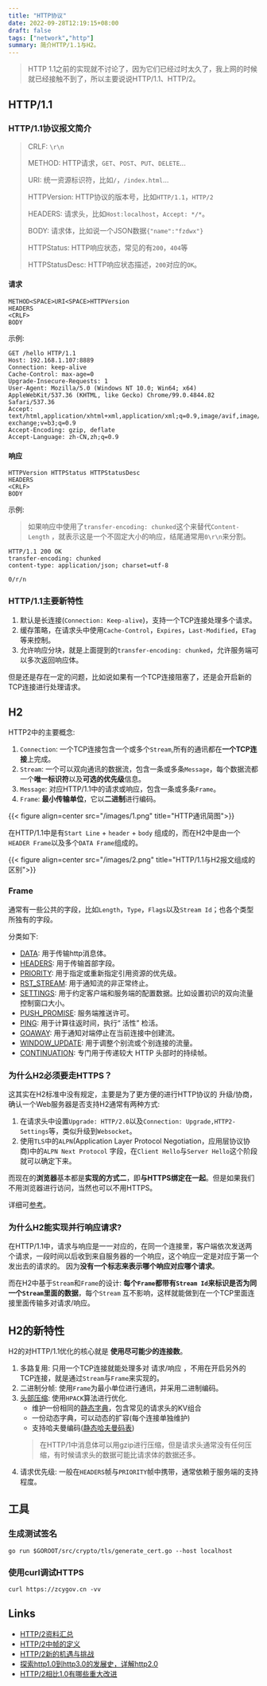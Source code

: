 ```yaml
---
title: "HTTP协议"
date: 2022-09-28T12:19:15+08:00
draft: false
tags: ["network","http"]
summary: 简介HTTP/1.1与H2。
---
```


> HTTP 1.1之前的实现就不讨论了，因为它们已经过时太久了，我上网的时候就已经接触不到了，所以主要说说HTTP/1.1、HTTP/2。

## HTTP/1.1

### HTTP/1.1协议报文简介

> CRLF: `\r\n`
>
> METHOD: HTTP请求，`GET`、`POST`、`PUT`、`DELETE`...
>
> URI: 统一资源标识符，比如`/`，`/index.html`...
>
> HTTPVersion: HTTP协议的版本号，比如`HTTP/1.1`，`HTTP/2`
>
> HEADERS: 请求头，比如`Host:localhost`，`Accept: */*`。
>
> BODY: 请求体，比如说一个JSON数据`{"name":"fzdwx"}`
>
> HTTPStatus: HTTP响应状态，常见的有`200`，`404`等
>
> HTTPStatusDesc: HTTP响应状态描述，`200`对应的`OK`。

#### 请求

```text
METHOD<SPACE>URI<SPACE>HTTPVersion
HEADERS
<CRLF>
BODY
```

示例:

```http
GET /hello HTTP/1.1
Host: 192.168.1.107:8889
Connection: keep-alive
Cache-Control: max-age=0
Upgrade-Insecure-Requests: 1
User-Agent: Mozilla/5.0 (Windows NT 10.0; Win64; x64) AppleWebKit/537.36 (KHTML, like Gecko) Chrome/99.0.4844.82 Safari/537.36
Accept: text/html,application/xhtml+xml,application/xml;q=0.9,image/avif,image/webp,image/apng,*/*;q=0.8,application/signed-exchange;v=b3;q=0.9
Accept-Encoding: gzip, deflate
Accept-Language: zh-CN,zh;q=0.9
```

#### 响应

```text
HTTPVersion HTTPStatus HTTPStatusDesc
HEADERS
<CRLF>
BODY
```

示例:

> 如果响应中使用了`transfer-encoding: chunked`这个来替代`Content-Length`
> ，就表示这是一个不固定大小的响应，结尾通常用`0\r\n`来分割。

```http
HTTP/1.1 200 OK
transfer-encoding: chunked
content-type: application/json; charset=utf-8

0/r/n
```

### HTTP/1.1主要新特性

1. 默认是长连接(`Connection: Keep-alive`)，支持一个TCP连接处理多个请求。
2. 缓存策略，在请求头中使用`Cache-Control`，`Expires`，`Last-Modified`，`ETag`等来控制。
3. 允许响应分块，就是上面提到的`transfer-encoding: chunked`，允许服务端可以多次返回响应体。

但是还是存在一定的问题，比如说如果有一个TCP连接阻塞了，还是会开启新的TCP连接进行处理请求。

## H2

HTTP2中的主要概念:

1. `Connection`: 一个TCP连接包含一个或多个`Stream`,所有的通讯都在**一个TCP连接**上完成。
2. `Stream`: 一个可以双向通讯的数据流，包含一条或多条`Message`，每个数据流都一个**唯一标识符**以及**可选的优先级**信息。
3. `Message`: 对应HTTP/1.1中的请求或响应，包含一条或多条`Frame`。
4. `Frame`: **最小传输单位**，它以**二进制**进行编码。

{{< figure align=center src="/images/1.png" title="HTTP通讯简图">}}

在HTTP/1.1中是有`Start Line` + `header` + `body` 组成的，而在H2中是由一个`HEADER Frame`以及多个`DATA Frame`组成的。

{{< figure align=center src="/images/2.png" title="HTTP/1.1与H2报文组成的区别">}}

### Frame

通常有一些公共的字段，比如`Length`，`Type`，`Flags`以及`Stream Id`；也各个类型所独有的字段。

分类如下:

- [DATA](https://halfrost.com/http2-http-frames-definitions/#toc-0): 用于传输http消息体。
- [HEADERS](https://halfrost.com/http2-http-frames-definitions/#toc-1): 用于传输首部字段。
- [PRIORITY](https://halfrost.com/http2-http-frames-definitions/#toc-2): 用于指定或重新指定引用资源的优先级。
- [RST_STREAM](https://halfrost.com/http2-http-frames-definitions/#toc-3): 用于通知流的非正常终止。
- [SETTINGS](https://halfrost.com/http2-http-frames-definitions/#toc-4): 用于约定客户端和服务端的配置数据。比如设置初识的双向流量控制窗口大小。
- [PUSH_PROMISE](https://halfrost.com/http2-http-frames-definitions/#toc-9): 服务端推送许可。
- [PING](https://halfrost.com/http2-http-frames-definitions/#toc-10): 用于计算往返时间，执行“ 活性” 检活。
- [GOAWAY](https://halfrost.com/http2-http-frames-definitions/#toc-11): 用于通知对端停止在当前连接中创建流。
- [WINDOW_UPDATE](https://halfrost.com/http2-http-frames-definitions/#toc-12): 用于调整个别流或个别连接的流量。
- [CONTINUATION](https://halfrost.com/http2-http-frames-definitions/#toc-17): 专门用于传递较大 HTTP 头部时的持续帧。

### 为什么H2必须要走HTTPS？

这其实在H2标准中没有规定，主要是为了更方便的进行HTTP协议的 升级/协商，确认一个Web服务器是否支持H2通常有两种方式:

1. 在请求头中设置`Upgrade: HTTP/2.0`以及`Connection: Upgrade,HTTP2-Settings`等，类似升级到`Websocket`。
2. 使用`TLS`中的`ALPN`(Application Layer Protocol Negotiation，应用层协议协商)中的`ALPN Next Protocol`
   字段，在`Client Hello`与`Server Hello`这个阶段就可以确定下来。

而现在的**浏览器**基本都是**实现的方式二**，即**与HTTPS绑定在一起**。但是如果我们不用浏览器进行访问，当然也可以不用HTTPS。

详细可[参考](https://imququ.com/post/protocol-negotiation-in-http2.html)。

### 为什么H2能实现并行响应请求?

在HTTP/1.1中，请求与响应是一一对应的，在同一个连接里，客户端依次发送两个请求，一段时间以后收到来自服务器的一个响应，这个响应一定是对应于第一个发出去的请求的。
因为**没有一个标志来表示哪个响应对应哪个请求**。

而在H2中基于`Stream`和`Frame`的设计: **每个`Frame`都带有`Stream Id`来标识是否为同一个`Stream`里面的数据**，每个`Stream`
互不影响，这样就能做到在一个TCP里面连接里面传输多对请求/响应。

## H2的新特性

H2的对HTTP/1.1优化的核心就是 **使用尽可能少的连接数**。

1. 多路复用: 只用一个TCP连接就能处理多对 请求/响应 ，不用在开启另外的TCP连接，就是通过`Stream`与`Frame`来实现的。
2. 二进制分帧: 使用`Frame`为最小单位进行通讯，并采用二进制编码。
3. [头部压缩](https://juejin.cn/post/7133238781452222472): 使用`HPACK`算法进行优化.
    - 维护一份相同的[静态字典](https://httpwg.org/specs/rfc7541.html#static.table.definition)，包含常见的请求头的KV组合
    - 一份动态字典，可以动态的扩容(每个连接单独维护)
    - 支持哈夫曼编码([静态哈夫曼码表](https://httpwg.org/specs/rfc7541.html#huffman.code))
   > 在HTTP/1中消息体可以用gzip进行压缩，但是请求头通常没有任何压缩，有时候请求头的数据可能比请求体的数据还多。
4. 请求优先级: 一般在`HEADERS`帧与`PRIORITY`帧中携带，通常依赖于服务端的支持程度。

## 工具

### 生成测试签名

```shell
go run $GOROOT/src/crypto/tls/generate_cert.go --host localhost
```

### 使用curl调试HTTPS

```shell
curl https://zcygov.cn -vv
```

## Links

- [HTTP/2资料汇总](https://imququ.com/post/http2-resource.html)
- [HTTP/2中帧的定义](https://halfrost.com/http2-http-frames-definitions/)
- [HTTP/2新的机遇与挑战](https://www.dropbox.com/s/4duv6cqrhud4qzw/HTTP2%EF%BC%9A%E6%96%B0%E7%9A%84%E6%9C%BA%E9%81%87%E4%B8%8E%E6%8C%91%E6%88%98.pdf?dl=0)
- [探索http1.0到http3.0的发展史，详解http2.0](https://zhuanlan.zhihu.com/p/566351358)
- [HTTP/2相比1.0有哪些重大改进](https://www.zhihu.com/question/34074946/answer/2264788574)